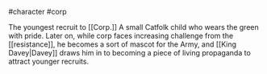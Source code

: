 #character #corp 

The youngest recruit to [[Corp.]] A small Catfolk child who wears the green with pride. Later on, while corp faces increasing challenge from the [[resistance]], he becomes a sort of mascot for the Army, and [[King Davey|Davey]] draws him in to becoming a piece of living propaganda to attract younger recruits.
